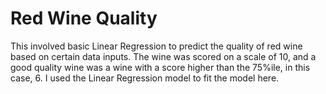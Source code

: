 # Red Wine Quality
This involved basic Linear Regression to predict the quality of red wine based on certain data inputs.
The wine was scored on a scale of 10, and a good quality wine was a wine with a score higher than the 75%ile, in this case, 6.
I used the Linear Regression model to fit the model here.
